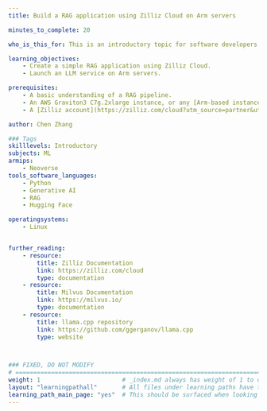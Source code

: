 ```yaml
---
title: Build a RAG application using Zilliz Cloud on Arm servers

minutes_to_complete: 20

who_is_this_for: This is an introductory topic for software developers who want to create a Retrieval-Augmented Generation (RAG) application on Arm servers.

learning_objectives: 
    - Create a simple RAG application using Zilliz Cloud.
    - Launch an LLM service on Arm servers.

prerequisites:
    - A basic understanding of a RAG pipeline.
    - An AWS Graviton3 C7g.2xlarge instance, or any [Arm-based instance](/learning-paths/servers-and-cloud-computing/csp) from a cloud service provider or an on-premise Arm server.
    - A [Zilliz account](https://zilliz.com/cloud?utm_source=partner&utm_medium=referral&utm_campaign=2024-10-24_web_arm-dev-hub-data-loading_arm), which you can sign up for with a free trial.

author: Chen Zhang

### Tags
skilllevels: Introductory
subjects: ML
armips:
    - Neoverse
tools_software_languages:
    - Python
    - Generative AI
    - RAG
    - Hugging Face

operatingsystems:
    - Linux


further_reading:
    - resource:
        title: Zilliz Documentation
        link: https://zilliz.com/cloud
        type: documentation
    - resource:
        title: Milvus Documentation
        link: https://milvus.io/
        type: documentation
    - resource:
        title: llama.cpp repository
        link: https://github.com/ggerganov/llama.cpp
        type: website



### FIXED, DO NOT MODIFY
# ================================================================================
weight: 1                       # _index.md always has weight of 1 to order correctly
layout: "learningpathall"       # All files under learning paths have this same wrapper
learning_path_main_page: "yes"  # This should be surfaced when looking for related content. Only set for _index.md of learning path content.
---
```

